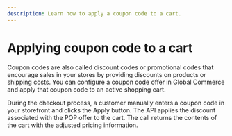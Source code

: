 ```yaml
---
description: Learn how to apply a coupon code to a cart.
---
```


# Applying coupon code to a cart

Coupon codes are also called discount codes or promotional codes that encourage sales in your stores by providing discounts on products or shipping costs. You can configure a coupon code offer in Global Commerce and apply that coupon code to an active shopping cart.

During the checkout process, a customer manually enters a coupon code in your storefront and clicks the Apply button. The API applies the discount associated with the POP offer to the cart. The call returns the contents of the cart with the adjusted pricing information.

